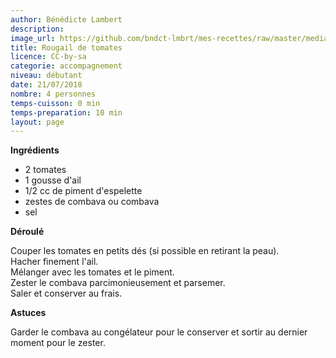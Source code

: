 ```yaml
---
author: Bénédicte Lambert
description: 
image_url: https://github.com/bndct-lmbrt/mes-recettes/raw/master/medias/rougail.jpg
title: Rougail de tomates
licence: CC-by-sa
categorie: accompagnement
niveau: débutant
date: 21/07/2018
nombre: 4 personnes
temps-cuisson: 0 min
temps-preparation: 10 min
layout: page
---
```



**Ingrédients**  

* 2 tomates
* 1 gousse d'ail 
* 1/2 cc de piment d'espelette
* zestes de combava ou combava 
* sel

**Déroulé**  

Couper les tomates en petits dés (si possible en retirant la peau).  
Hacher finement l'ail.  
Mélanger avec les tomates et le piment.  
Zester le combava parcimonieusement et parsemer.  
Saler et conserver au frais.  

**Astuces**

Garder le combava au congélateur pour le conserver et sortir au dernier moment pour le zester.  